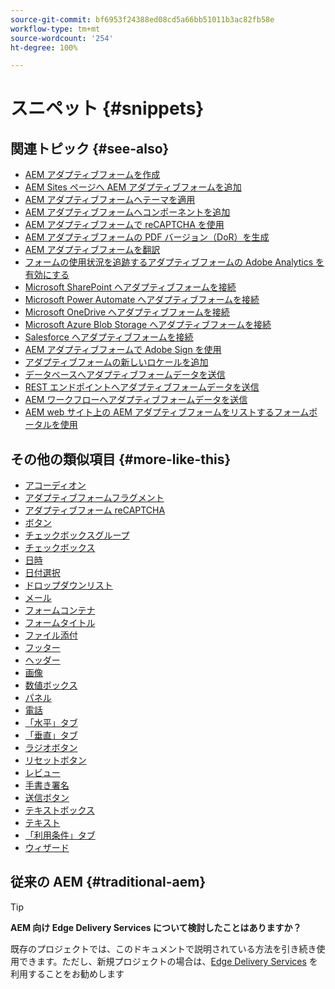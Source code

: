 ```yaml
---
source-git-commit: bf6953f24388ed08cd5a66bb51011b3ac82fb58e
workflow-type: tm+mt
source-wordcount: '254'
ht-degree: 100%

---
```

# スニペット {#snippets}

<!--

## See Also {#see-also}

* [Create an AEM Adaptive Form](https://experienceleague.adobe.com/docs/experience-manager-cloud-service/content/forms/adaptive-forms-authoring/authoring-adaptive-forms-core-components/create-an-adaptive-form-on-forms-cs/creating-adaptive-form-core-components.html)
* [Add an AEM Adaptive Form to AEM Sites page](https://experienceleague.adobe.com/docs/experience-manager-cloud-service/content/forms/adaptive-forms-authoring/create-or-add-an-adaptive-form-to-aem-sites-page.html)
* [Apply themes to an AEM Adaptive Form](https://experienceleague.adobe.com/docs/experience-manager-cloud-service/content/forms/adaptive-forms-authoring/authoring-adaptive-forms-core-components/create-an-adaptive-form-on-forms-cs/using-themes-in-core-components.html)
* [Add components to an AEM Adaptive Form](/help/adaptive-forms/introduction.md#adaptive-forms-core-components-components)
* [Use reCAPTCHA in an AEM Adaptive Form](https://experienceleague.adobe.com/docs/experience-manager-cloud-service/content/forms/adaptive-forms-authoring/authoring-adaptive-forms-foundation-components/add-components-to-an-adaptive-form/captcha-adaptive-forms.html)
* [Generate PDF version (DoR) of an AEM Adaptive Form](https://experienceleague.adobe.com/docs/experience-manager-cloud-service/content/forms/adaptive-forms-authoring/authoring-adaptive-forms-core-components/create-an-adaptive-form-on-forms-cs/generate-document-of-record-core-components.html)
* [Translate an AEM Adaptive Form](https://experienceleague.adobe.com/docs/experience-manager-cloud-service/content/forms/adaptive-forms-authoring/authoring-adaptive-forms-core-components/create-an-adaptive-form-on-forms-cs/using-aem-translation-workflow-to-localize-adaptive-forms-core-components.html)
* [Enable Adobe Analytics for an Adaptive Form to track form usage](https://experienceleague.adobe.com/docs/experience-manager-cloud-service/content/forms/integrate/services/enable-adobe-analytics-adaptive-form-using-experience-cloud-setup-automation.html)
* [Connect Adaptive Form to Microsoft SharePoint](https://experienceleague.adobe.com/docs/experience-manager-cloud-service/content/forms/adaptive-forms-authoring/authoring-adaptive-forms-core-components/create-an-adaptive-form-on-forms-cs/configure-submit-actions-core-components.html#create-sharepoint-configuration)
* [Connect Adaptive Form to Microsoft Power Automate](https://experienceleague.adobe.com/docs/experience-manager-cloud-service/content/forms/adaptive-forms-authoring/authoring-adaptive-forms-core-components/create-an-adaptive-form-on-forms-cs/configure-submit-actions-core-components.html#microsoft-power-automate)
* [Connect Adaptive Form to Microsoft OneDrive](https://experienceleague.adobe.com/docs/experience-manager-cloud-service/content/forms/adaptive-forms-authoring/authoring-adaptive-forms-core-components/create-an-adaptive-form-on-forms-cs/configure-submit-actions-core-components.html#submit-to-onedrive)
* [Connect Adaptive Form to Microsoft Azure Blob Storage](https://experienceleague.adobe.com/docs/experience-manager-cloud-service/content/forms/adaptive-forms-authoring/authoring-adaptive-forms-core-components/create-an-adaptive-form-on-forms-cs/configure-submit-actions-core-components.html#submit-to-azure-blob-storage)
* [Connect Adaptive Form to Salesforce](https://experienceleague.adobe.com/docs/experience-manager-cloud-service/content/forms/integrate/use-form-data-model/oauth2-client-credentials-flow-for-server-to-server-integration.html)
* [Use Adobe Sign in an AEM Adaptive Form](https://experienceleague.adobe.com/docs/experience-manager-cloud-service/content/forms/adaptive-forms-authoring/authoring-adaptive-forms-foundation-components/use-adobe-sign/working-with-adobe-sign.html)
* [Add a new locale for an Adaptive Form](https://experienceleague.adobe.com/docs/experience-manager-cloud-service/content/forms/adaptive-forms-authoring/authoring-adaptive-forms-core-components/create-an-adaptive-form-on-forms-cs/supporting-new-language-localization-core-components.html)
* [Send Adaptive Form data to a database](https://experienceleague.adobe.com/docs/experience-manager-cloud-service/content/forms/integrate/use-form-data-model/data-integration.html)
* [Send Adaptive Form data to a REST endpoint](https://experienceleague.adobe.com/docs/experience-manager-cloud-service/content/forms/adaptive-forms-authoring/authoring-adaptive-forms-core-components/create-an-adaptive-form-on-forms-cs/configure-submit-actions-core-components.html#submit-to-rest-endpoint)
* [Send Adaptive Form data to AEM Workflow](https://experienceleague.adobe.com/docs/experience-manager-cloud-service/content/forms/adaptive-forms-authoring/authoring-adaptive-forms-core-components/create-an-adaptive-form-on-forms-cs/configure-submit-actions-core-components.html#invoke-an-aem-workflow)
* [Use Forms Portal to list AEM Adaptive Forms on an AEM website](https://experienceleague.adobe.com/docs/experience-manager-cloud-service/content/forms/adaptive-forms-authoring/authoring-adaptive-forms-foundation-components/configure-forms-portal.html)
-->

## 関連トピック {#see-also}

- [AEM アダプティブフォームを作成](https://experienceleague.adobe.com/docs/experience-manager-cloud-service/content/forms/adaptive-forms-authoring/authoring-adaptive-forms-core-components/create-an-adaptive-form-on-forms-cs/creating-adaptive-form-core-components.html?lang=ja)
- [AEM Sites ページへ AEM アダプティブフォームを追加](https://experienceleague.adobe.com/docs/experience-manager-cloud-service/content/forms/adaptive-forms-authoring/create-or-add-an-adaptive-form-to-aem-sites-page.html?lang=ja)
- [AEM アダプティブフォームへテーマを適用](https://experienceleague.adobe.com/docs/experience-manager-cloud-service/content/forms/adaptive-forms-authoring/authoring-adaptive-forms-core-components/create-an-adaptive-form-on-forms-cs/using-themes-in-core-components.html?lang=ja)
- [AEM アダプティブフォームへコンポーネントを追加](/help/adaptive-forms/introduction.md#adaptive-forms-core-components-components)
- [AEM アダプティブフォームで reCAPTCHA を使用](https://experienceleague.adobe.com/docs/experience-manager-cloud-service/content/forms/adaptive-forms-authoring/authoring-adaptive-forms-foundation-components/add-components-to-an-adaptive-form/captcha-adaptive-forms.html?lang=ja)
- [AEM アダプティブフォームの PDF バージョン（DoR）を生成](https://experienceleague.adobe.com/docs/experience-manager-cloud-service/content/forms/adaptive-forms-authoring/authoring-adaptive-forms-core-components/create-an-adaptive-form-on-forms-cs/generate-document-of-record-core-components.html?lang=ja)
- [AEM アダプティブフォームを翻訳](https://experienceleague.adobe.com/docs/experience-manager-cloud-service/content/forms/adaptive-forms-authoring/authoring-adaptive-forms-core-components/create-an-adaptive-form-on-forms-cs/using-aem-translation-workflow-to-localize-adaptive-forms-core-components.html?lang=ja)
- [フォームの使用状況を追跡するアダプティブフォームの Adobe Analytics を有効にする](https://experienceleague.adobe.com/docs/experience-manager-cloud-service/content/forms/integrate/services/enable-adobe-analytics-adaptive-form-using-experience-cloud-setup-automation.html?lang=ja)
- [Microsoft SharePoint へアダプティブフォームを接続](https://experienceleague.adobe.com/docs/experience-manager-cloud-service/content/forms/adaptive-forms-authoring/authoring-adaptive-forms-core-components/create-an-adaptive-form-on-forms-cs/configure-submit-actions-core-components.html?lang=ja#create-sharepoint-configuration)
- [Microsoft Power Automate へアダプティブフォームを接続](https://experienceleague.adobe.com/docs/experience-manager-cloud-service/content/forms/adaptive-forms-authoring/authoring-adaptive-forms-core-components/create-an-adaptive-form-on-forms-cs/configure-submit-actions-core-components.html?lang=ja#microsoft-power-automate)
- [Microsoft OneDrive へアダプティブフォームを接続](https://experienceleague.adobe.com/docs/experience-manager-cloud-service/content/forms/adaptive-forms-authoring/authoring-adaptive-forms-core-components/create-an-adaptive-form-on-forms-cs/configure-submit-actions-core-components.html?lang=ja#submit-to-onedrive)
- [Microsoft Azure Blob Storage へアダプティブフォームを接続](https://experienceleague.adobe.com/docs/experience-manager-cloud-service/content/forms/adaptive-forms-authoring/authoring-adaptive-forms-core-components/create-an-adaptive-form-on-forms-cs/configure-submit-actions-core-components.html?lang=ja#submit-to-azure-blob-storage)
- [Salesforce へアダプティブフォームを接続](https://experienceleague.adobe.com/docs/experience-manager-cloud-service/content/forms/integrate/use-form-data-model/oauth2-client-credentials-flow-for-server-to-server-integration.html?lang=ja)
- [AEM アダプティブフォームで Adobe Sign を使用](https://experienceleague.adobe.com/docs/experience-manager-cloud-service/content/forms/adaptive-forms-authoring/authoring-adaptive-forms-foundation-components/use-adobe-sign/working-with-adobe-sign.html?lang=ja)
- [アダプティブフォームの新しいロケールを追加](https://experienceleague.adobe.com/docs/experience-manager-cloud-service/content/forms/adaptive-forms-authoring/authoring-adaptive-forms-core-components/create-an-adaptive-form-on-forms-cs/supporting-new-language-localization-core-components.html?lang=ja)
- [データベースへアダプティブフォームデータを送信](https://experienceleague.adobe.com/docs/experience-manager-cloud-service/content/forms/integrate/use-form-data-model/data-integration.html?lang=ja)
- [REST エンドポイントへアダプティブフォームデータを送信](https://experienceleague.adobe.com/docs/experience-manager-cloud-service/content/forms/adaptive-forms-authoring/authoring-adaptive-forms-core-components/create-an-adaptive-form-on-forms-cs/configure-submit-actions-core-components.html?lang=ja#submit-to-rest-endpoint)
- [AEM ワークフローへアダプティブフォームデータを送信](https://experienceleague.adobe.com/docs/experience-manager-cloud-service/content/forms/adaptive-forms-authoring/authoring-adaptive-forms-core-components/create-an-adaptive-form-on-forms-cs/configure-submit-actions-core-components.html?lang=ja#invoke-an-aem-workflow)
- [AEM web サイト上の AEM アダプティブフォームをリストするフォームポータルを使用](https://experienceleague.adobe.com/docs/experience-manager-cloud-service/content/forms/adaptive-forms-authoring/authoring-adaptive-forms-foundation-components/configure-forms-portal.html?lang=ja)

## その他の類似項目 {#more-like-this}

- [アコーディオン](/help/adaptive-forms/components/accordion.md)
- [アダプティブフォームフラグメント](/help/adaptive-forms/components/adaptive-form-fragment.md)
- [アダプティブフォーム reCAPTCHA](/help/adaptive-forms/components/adaptive-form-recaptcha.md)
- [ボタン](/help/adaptive-forms/components/button.md)
- [チェックボックスグループ](/help/adaptive-forms/components/checkbox-group.md)
- [チェックボックス](/help/adaptive-forms/components/checkbox.md)
- [日時](/help/adaptive-forms/components/date-time-component.md)
- [日付選択](/help/adaptive-forms/components/date-picker.md)
- [ドロップダウンリスト](/help/adaptive-forms/components/drop-down-list.md)
- [メール](/help/adaptive-forms/components/email.md)
- [フォームコンテナ](/help/adaptive-forms/components/form-container.md)
- [フォームタイトル](/help/adaptive-forms/components/form-title.md)
- [ファイル添付](/help/adaptive-forms/components/file-attachment.md)
- [フッター](/help/adaptive-forms/components/footer.md)
- [ヘッダー](/help/adaptive-forms/components/header.md)
- [画像](/help/adaptive-forms/components/image.md)
- [数値ボックス](/help/adaptive-forms/components/numeric-box.md)
  <!--- [Password Box](/help/adaptive-forms/components/password-box.md)-->
- [パネル](/help/adaptive-forms/components/panel.md)
- [電話](/help/adaptive-forms/components/phone.md)
- [「水平」タブ](/help/adaptive-forms/components/horizontal-tabs.md)
- [「垂直」タブ](/help/adaptive-forms/components/vertical-tabs.md)
- [ラジオボタン](/help/adaptive-forms/components/radio-button.md)
- [リセットボタン](/help/adaptive-forms/components/reset-button.md)
- [レビュー](/help/adaptive-forms/components/review.md)
- [手書き署名](/help/adaptive-forms/components/scribble-signature.md)
- [送信ボタン](/help/adaptive-forms/components/submit-button.md)
- [テキストボックス](/help/adaptive-forms/components/text-box.md)
- [テキスト](/help/adaptive-forms/components/text.md)
- [「利用条件」タブ](/help/adaptive-forms/components/terms-and-conditions.md)
- [ウィザード](/help/adaptive-forms/components/wizard.md)

## 従来の AEM {#traditional-aem}

>[!TIP]
>
>**AEM 向け Edge Delivery Services について検討したことはありますか？**
>
>既存のプロジェクトでは、このドキュメントで説明されている方法を引き続き使用できます。ただし、新規プロジェクトの場合は、[Edge Delivery Services](https://experienceleague.adobe.com/ja/docs/experience-manager-cloud-service/content/edge-delivery/overview) を利用することをお勧めします
